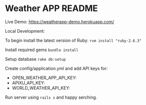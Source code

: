 # Weather APP README

Live Demo: https://weatherapp-demo.herokuapp.com/


Local Development:

To begin install the latest version of Ruby:
  `rvm install "ruby-2.6.3"`
  
Install required gems
  `bundle install`
  
Setup database
  `rake db:setup`
  
Create config/application.yml and add API keys for:
  * OPEN_WEATHER_APP_API_KEY: 
  * APIXU_API_KEY: 
  * WORLD_WEATHER_API_KEY: 
  
Run server using `rails s` and happy serching.
